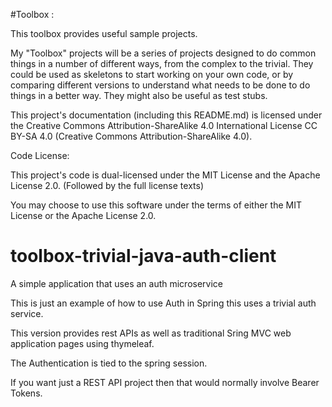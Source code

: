 #Toolbox :

This toolbox provides useful sample projects.

My "Toolbox" projects will be a series of projects designed to do common things in a number of different ways, from the complex to the trivial. They could be used as skeletons to start working on your own code, or by comparing different versions to understand what needs to be done to do things in a better way. They might also be useful as test stubs.

This project's documentation (including this README.md) is licensed under the Creative Commons Attribution-ShareAlike 4.0 International License CC BY-SA 4.0 (Creative Commons Attribution-ShareAlike 4.0).

Code License:

This project's code is dual-licensed under the MIT License and the Apache License 2.0. (Followed by the full license texts)

You may choose to use this software under the terms of either the MIT License or the Apache License 2.0.

# toolbox-trivial-java-auth-client

A simple application that uses an auth microservice


This is just an example of how to use Auth in Spring this uses a trivial auth service. 

This version provides rest APIs as well as traditional Sring MVC web application pages using thymeleaf. 

The Authentication is tied to the spring session. 

If you want just a REST API project then that would normally involve Bearer Tokens. 

